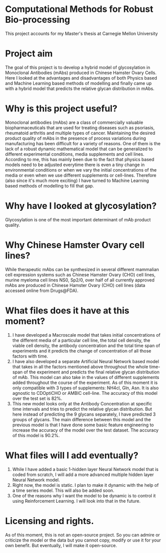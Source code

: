 # Computational Methods for Robust Bio-processing
This project accounts for my Master's thesis at Carnegie Mellon University 
# Project aim
The goal of this project is to develop a hybrid model of glycosylation in Monoclonal Antibodies (mAbs) produced in Chinese Hamster Ovary Cells. Here I looked at the advantages and disadvantages of both Physics based and Machine Learning based methods of modelling and finally came up with a hybrid model that predicts the relative glycan distribution in mAbs.
# Why is this project useful?
Monoclonal antibodies (mAbs) are a class of commercially valuable biopharmaceuticals that are used for treating diseases such as psoriasis, rheumatoid arthritis and multiple types of cancer. Maintaining the desired product quality of mAbs in the presence of process variations during manufacturing has been difficult for a variety of reasons. One of them is the lack of a robust dynamic mathematical model that can be generalized to different experimental conditions, media supplements and cell lines. According to me, this has mainly been due to the fact that physics based models need to be adjusted everytime there is even a tiny change in environmental conditions or when we vary the initial concentrations of the media or even when we use different supplements or cell-lines. Therefore (also since it's much more exciting) I have turned to Machine Learning based methods of modelling to fill that gap.
# Why have I looked at glycosylation?
Glycosylation is one of the most important determinant of mAb product quality. 
# Why Chinese Hamster Ovary cell lines?
While therapeutic mAbs can be synthesized in several different mammalian cell expression systems such as Chinese Hamster Ovary (CHO) cell lines, murine myeloma cell lines NS0, Sp2/0, over half of all currently approved mAbs are produced in Chinese Hamster Ovary (CHO) cell lines (data accessed online from Drugs@FDA).
# What files does it have at this moment?
1. I have developed a Macroscale model that takes initial concentrations of the different media of a particular cell line, the total cell density, the viable cell density, the antibody concentration and the total time span of experiments and it predicts the change of concentration of all those factors with time. 
2. I have also developed a separate Artificial Neural Network based model that takes in all the factors mentioned above throughout the whole time-span of the experiment and predicts the final relative glycan distribution of mAb. This model can also take in the values of different supplements added throughout the course of the experiment. As of this moment it is only compatible with 3 types of supplements: NH4cl, Gln, Asn. It is also agnostic to CDOptiCHO or AMBIC cell-line. The accuracy of this model over the test set is 82%. 
3. This new model looks only at the Antibody Concentration at specific time intervals and tries to predict the relative glycan distribution. But here instead of predicting the 9 glycans separately, I have predicted 3 groups of glycans. The main difference between this model and the previous model is that I have done some basic feature engineering to increase the accuracy of the model over the test dataset. The accuracy of this model is 90.2%.
# What files will I add eventually?
1. While I have added a basic 1-hidden layer Neural Network model that is coded from scratch, I will add a more advanced multiple hidden layer Neural Network model.
2. Right now, the model is static. I plan to make it dynamic with the help of a time series model. This will also be added soon.
3. One of the reasons why I want the model to be dynamic is to control it using Reinforcement Learning. I will look into that in the future. 
# Licensing and rights.
As of this moment, this is not an open-source project. So you can admire or criticize the model or the data but you cannot copy, modify or use it for your own benefit. But eventually, I will make it open-source.  
